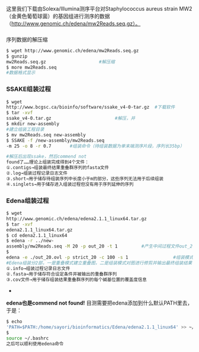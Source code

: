 这里我们下载由Solexa/Illumina测序平台对Staphylococcus aureus strain
MW2（金黄色葡萄球菌）的基因组进行测序的数据（http://www.genomic.ch/edena/mw2Reads.seq.gz）。
###
序列数据的解压缩
```Bash
$ wget http://www.genomic.ch/edena/mw2Reads.seq.gz
$ gunzip
mw2Reads.seq.gz                    #解压缩
$ more mw2Reads.seq
#数据格式显示
```
### SSAKE组装过程
```Bash
$ wget
http://www.bcgsc.ca/bioinfo/software/ssake_v4-0-tar.gz  #下载软件
$ tar -xvf
ssake_v4-0.tar.gz                        #解压，并
$ mkdir new-assembly
#建立组装工程目录
$ mv mw2Reads.seq new-assembly
$ SSAKE -f /new-assembly/mw2Reads.seq
-m 25 -o 8 -r 0.7       #组装命令（待组装数据为单末端测序片段，序列长35bp）

#解压后出现ssake，然后commend not
found了……理论上组装完成得到4个文件：
①.contigs→组装最终结果重叠群序列的fasta文件
②.log→组装过程记录日志文件
③.short→用于储存待组装序列中长度小于m的部分，这些序列无法用于后续组装
④.singlets→用于储存进入组装过程但没有用于序列延伸的序列
```
### Edena组装过程
```Bash
$ wget
http://www.genomic.ch/edena/edena2.1.1_linux64.tar.gz
$ tar -xvf
edena2.1.1_linux64.tar.gz
$ cd edena2.1.1_linux64
$ edena -r ../new-
assembly/mw2Reads.seq -M 20 -p out_20 -t 1         #产生中间过程文件out_20.ovl用于后续组装
$
edena -e ./out_20.ovl -p strict_20 -c 100 -s 1                 #组装模式命令
#Edena组装分2部，一是重叠模式建立重叠图，二是组装模式对图进行修剪并输出最终组装结果；
①.info→组装过程记录日志文件
②.fasta→用于储存符合设定条件并被输出的重叠群序列
③.cov文件→用于储存组装结果重叠群序列的每个碱基位置的覆盖度信息
```
*
**edena也是commend not found!**
目测需要把edena添加到什么默认PATH里去，于是：
```Bash
$ echo
'PATH=$PATH:/home/sayori/bioinformatics/Edena/edena2.1.1_linux64' >> ~/.bashrc
$
source ~/.bashrc
之后可以顺利使用edena命令
```

```{.python .input}

```
